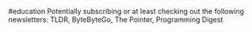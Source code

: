 #education Potentially subscribing or at least checking out the following newsletters: TLDR, ByteByteGo, The Pointer, Programming Digest
